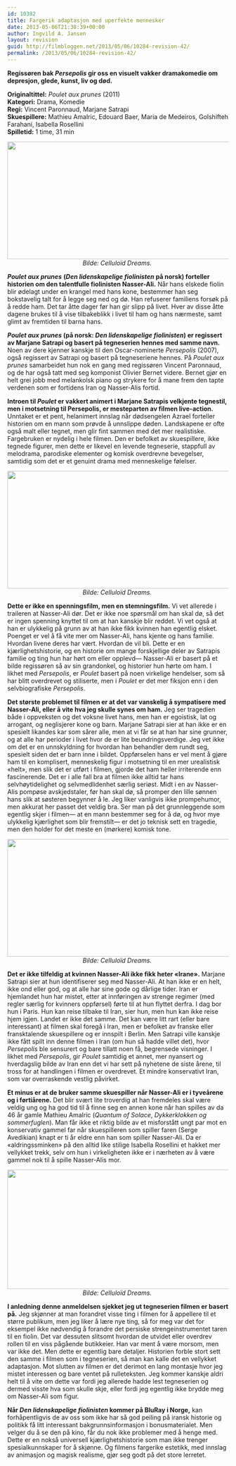 ```yaml
---
id: 10382
title: Fargerik adaptasjon med uperfekte mennesker
date: 2013-05-06T21:38:39+00:00
author: Ingvild A. Jansen
layout: revision
guid: http://filmbloggen.net/2013/05/06/10284-revision-42/
permalink: /2013/05/06/10284-revision-42/
---
```

**Regissøren bak _Persepolis_ gir oss en visuelt vakker dramakomedie om depresjon, glede, kunst, liv og død.<!--more-->**

**Originaltittel:** _Poulet aux prunes_ (2011)  
**Kategori:** Drama, Komedie  
**Regi:** Vincent Paronnaud, Marjane Satrapi  
**Skuespillere:** Mathieu Amalric, Edouard Baer, Maria de Medeiros, Golshifteh Farahani, Isabella Rosellini  
**Spilletid:** 1 time, 31 min

<p style="text-align: center">
  <a href="http://filmbloggen.net/?attachment_id=10282" rel="attachment wp-att-10282"><img class="aligncenter size-full wp-image-10282" src="http://filmbloggen.net/wp-content/uploads//2013/04/Poulet3.jpg" alt="" width="640" height="267" /></a><em>Bilde: Celluloïd Dreams. </em>
</p>

**_Poulet aux prunes_** **(_Den lidenskapelige fiolinisten_ på norsk) forteller historien om den talentfulle fiolinisten Nasser-Ali.** Når hans elskede fiolin blir ødelagt under en krangel med hans kone, bestemmer han seg bokstavelig talt for å legge seg ned og dø. Han refuserer familiens forsøk på å redde ham. Det tar åtte dager før han gir slipp på livet. Hver av disse åtte dagene brukes til å vise tilbakeblikk i livet til ham og hans nærmeste, samt glimt av fremtiden til barna hans.

**_Poulet aux prunes_ (på norsk: _Den lidenskapelige fiolinisten_) er regissert av Marjane Satrapi og basert på tegneserien hennes med samme navn.** Noen av dere kjenner kanskje til den Oscar-nominerte _Persepolis_ (2007), også regissert av Satrapi og basert på tegneseriene hennes. På _Poulet aux prunes_ samarbeidet hun nok en gang med regissøren Vincent Paronnaud, og de har også tatt med seg komponist Olivier Bernet videre. Bernet gjør en helt grei jobb med melankolsk piano og strykere for å mane frem den tapte verdenen som er fortidens Iran og Nasser-Alis fortid.

**Introen til _Poulet_ er vakkert animert i Marjane Satrapis velkjente tegnestil, men i motsetning til Persepolis, er mesteparten av filmen live-action.** Unntaket er et pent, helanimert innslag når dødsengelen Azrael forteller historien om en mann som prøvde å unnslippe døden. Landskapene er ofte også malt eller tegnet, men glir fint sammen med det mer realistiske. Fargebruken er nydelig i hele filmen. Den er befolket av skuespillere, ikke tegnede figurer, men dette er likevel en levende tegneserie, stappfull av melodrama, parodiske elementer og komisk overdrevne bevegelser, samtidig som det er et genuint drama med menneskelige følelser.

<p style="text-align: center">
  <a href="http://filmbloggen.net/?attachment_id=10280" rel="attachment wp-att-10280"><img class="aligncenter size-full wp-image-10280" src="http://filmbloggen.net/wp-content/uploads//2013/04/Poulet1.jpg" alt="" width="640" height="267" /></a><em>Bilde: Celluloïd Dreams. </em>
</p>

**Dette er ikke en spenningsfilm, men en stemningsfilm.** Vi vet allerede i traileren at Nasser-Ali dør. Det er ikke noe spørsmål om han skal dø, så det er ingen spenning knyttet til om at han kanskje blir reddet. Vi vet også at han er ulykkelig på grunn av at han ikke fikk kvinnen han egentlig elsket. Poenget er vel å få vite mer om Nasser-Ali, hans kjente og hans familie. Hvordan livene deres har vært. Hvordan de vil bli. Dette er en kjærlighetshistorie, og en historie om mange forskjellige deler av Satrapis familie og ting hun har hørt om eller opplevd— Nasser-Ali er basert på et bilde regissøren så av sin grandonkel, og historier hun hørte om ham. I likhet med _Persepolis_, er _Poulet_ basert på noen virkelige hendelser, som så har blitt overdrevet og stiliserte, men i _Poulet_ er det mer fiksjon enn i den selvbiografiske _Persepolis_.

**Det største problemet til filmen er at det var vanskelig å sympatisere med Nasser-Ali, eller å vite hva jeg skulle synes om ham.** Jeg ser tragedien både i oppveksten og det voksne livet hans, men han er egoistisk, lat og arrogant, og neglisjerer kone og barn. Marjane Satrapi sier at han ikke er en spesielt likandes kar som sårer alle, men at vi får se at han har sine grunner, og at alle har perioder i livet hvor de er lite beundringsverdige. Jeg vet ikke om det er en unnskyldning for hvordan han behandler dem rundt seg, spesielt siden det er barn inne i bildet. Oppførselen hans er vel ment å gjøre ham til en komplisert, menneskelig figur i motsetning til en mer urealistisk &laquo;helt&raquo;, men slik det er utført i filmen, gjorde det ham heller irriterende enn fascinerende. Det er i alle fall bra at filmen ikke alltid tar hans selvhøytidelighet og selvmedlidenhet særlig seriøst. Midt i en av Nasser-Alis pompøse avskjedstaler, før han skal dø, så promper den lille sønnen hans slik at søsteren begynner å le. Jeg liker vanligvis ikke prompehumor, men akkurat her passet det veldig bra. Ser man på det grunnleggende som egentlig skjer i filmen— at en mann bestemmer seg for å dø, og hvor mye ulykkelig kjærlighet som blir fremstilt— er det jo teknisk sett en tragedie, men den holder for det meste en (mørkere) komisk tone.

<p style="text-align: center">
  <a href="http://filmbloggen.net/?attachment_id=10281" rel="attachment wp-att-10281"><img class="aligncenter size-full wp-image-10281" src="http://filmbloggen.net/wp-content/uploads//2013/04/Poulet2.jpg" alt="" width="640" height="267" /></a><em>Bilde: Celluloïd Dreams. </em>
</p>

**Det er ikke tilfeldig at kvinnen Nasser-Ali ikke fikk heter «Irane».** Marjane Satrapi sier at hun identifiserer seg med Nasser-Ali. At han ikke er en helt, ikke ond eller god, og at alle har sine gode og dårlige tider. Iran er hjemlandet hun har mistet, etter at innføringen av strenge regimer (med regler særlig for kvinners oppførsel) førte til at hun flyttet derfra. I dag bor hun i Paris. Hun kan reise tilbake til Iran, sier hun, men hun kan ikke reise hjem igjen. Landet er ikke det samme. Det kan være litt rart (eller bare interessant) at filmen skal foregå i Iran, men er befolket av franske eller fransktalende skuespillere og er innspilt i Berlin. Men Satrapi ville kanskje ikke fått spilt inn denne filmen i Iran (om hun så hadde villet det), hvor _Persepolis_ ble sensurert og bare tillatt noen få, begrensede visninger. I likhet med _Persepolis_, gir _Poulet_ samtidig et annet, mer nyansert og hverdagslig bilde av Iran enn det vi har sett på nyhetene de siste årene, til tross for at handlingen i filmen er overdrevet. Et mindre konservativt Iran, som var overraskende vestlig påvirket.

**Et minus er at de bruker samme skuespiller når Nasser-Ali er i tyveårene og i førtiårene.** Det blir svært lite troverdig at han fremdeles skal være veldig ung og ha god tid til å finne seg en annen kone når han spilles av da 46 år gamle Mathieu Amalric (_Quantum of Solace_, _Dykkerklokken og sommerfuglen_). Man får ikke et riktig bilde av et misforstått ungt par mot en konservativ gammel far når skuespilleren som spiller faren (Serge Avedikian) knapt er ti år eldre enn han som spiller Nasser-Ali. Da er &laquo;aldringssminken&raquo; på den alltid like stilige Isabella Rosellini et hakket mer vellykket trekk, selv om hun i virkeligheten ikke er i nærheten av å være gammel nok til å spille Nasser-Alis mor.

<p style="text-align: center">
  <a href="http://filmbloggen.net/?attachment_id=10278" rel="attachment wp-att-10278"><img class="aligncenter size-full wp-image-10278" src="http://filmbloggen.net/wp-content/uploads//2013/04/Fiolinisten2.jpg" alt="" width="640" height="271" /></a><em>Bilde: Celluloïd Dreams. </em>
</p>

**I anledning denne anmeldelsen sjekket jeg ut tegneserien filmen er basert på.** Jeg skjønner at man forandret visse ting i filmen for å appellere til et større publikum, men jeg liker å lære nye ting, så for meg var det for eksempel ikke nødvendig å forandre det persiske strengeinstrumentet taren til en fiolin. Det var dessuten slitsomt hvordan de utvidet eller overdrev rollen til en viss pågående butikkeier. Han var ment å være morsom, men var ikke det. Men dette er egentlig bare detaljer. Historien forble stort sett den samme i filmen som i tegneserien, så man kan kalle det en vellykket adaptasjon. Mot slutten av filmen er det derimot en lang montasje hvor jeg mistet interessen og bare ventet på rulleteksten. Jeg kommer kanskje aldri helt til å vite om dette var fordi jeg allerede hadde lest tegneserien og dermed visste hva som skulle skje, eller fordi jeg egentlig ikke brydde meg om Nasser-Ali som figur.

**Når _Den lidenskapelige fiolinisten_ kommer på BluRay i Norge,** kan forhåpentligvis de av oss som ikke har så god peiling på iransk historie og politikk få litt interessant bakgrunnsinformasjon i bonusmaterialet. Men velger du å se den på kino, får du nok ikke problemer med å henge med. Dette er en nokså universell kjærlighetshistorie som man ikke trenger spesialkunnskaper for å skjønne. Og filmens fargerike estetikk, med innslag av animasjon og magisk realisme, gjør seg godt på det store lerretet.

<div class="video-shortcode">
</div>
